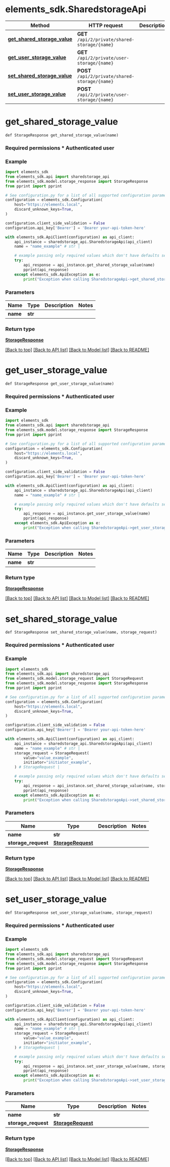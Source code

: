 # elements_sdk.SharedstorageApi



Method | HTTP request | Description
------------- | ------------- | -------------
[**get_shared_storage_value**](SharedstorageApi.md#get_shared_storage_value) | **GET** `/api/2/private/shared-storage/{name}` | 
[**get_user_storage_value**](SharedstorageApi.md#get_user_storage_value) | **GET** `/api/2/private/user-storage/{name}` | 
[**set_shared_storage_value**](SharedstorageApi.md#set_shared_storage_value) | **POST** `/api/2/private/shared-storage/{name}` | 
[**set_user_storage_value**](SharedstorageApi.md#set_user_storage_value) | **POST** `/api/2/private/user-storage/{name}` | 


# **get_shared_storage_value**
    def StorageResponse get_shared_storage_value(name)



### Required permissions    * Authenticated user 

### Example


```python
import elements_sdk
from elements_sdk.api import sharedstorage_api
from elements_sdk.model.storage_response import StorageResponse
from pprint import pprint

# See configuration.py for a list of all supported configuration parameters.
configuration = elements_sdk.Configuration(
    host="https://elements.local",
    discard_unknown_keys=True,
)

configuration.client_side_validation = False
configuration.api_key['Bearer'] = 'Bearer your-api-token-here'

with elements_sdk.ApiClient(configuration) as api_client:
    api_instance = sharedstorage_api.SharedstorageApi(api_client)
    name = "name_example" # str | 

    # example passing only required values which don't have defaults set
    try:
        api_response = api_instance.get_shared_storage_value(name)
        pprint(api_response)
    except elements_sdk.ApiException as e:
        print("Exception when calling SharedstorageApi->get_shared_storage_value: %s\n" % e)
```


### Parameters

Name | Type | Description  | Notes
------------- | ------------- | ------------- | -------------
 **name** | **str**|  |

### Return type

[**StorageResponse**](StorageResponse.md)

[[Back to top]](#) [[Back to API list]](../README.md#api-endpoints) [[Back to Model list]](../README.md#models) [[Back to README]](../README.md)

# **get_user_storage_value**
    def StorageResponse get_user_storage_value(name)



### Required permissions    * Authenticated user 

### Example


```python
import elements_sdk
from elements_sdk.api import sharedstorage_api
from elements_sdk.model.storage_response import StorageResponse
from pprint import pprint

# See configuration.py for a list of all supported configuration parameters.
configuration = elements_sdk.Configuration(
    host="https://elements.local",
    discard_unknown_keys=True,
)

configuration.client_side_validation = False
configuration.api_key['Bearer'] = 'Bearer your-api-token-here'

with elements_sdk.ApiClient(configuration) as api_client:
    api_instance = sharedstorage_api.SharedstorageApi(api_client)
    name = "name_example" # str | 

    # example passing only required values which don't have defaults set
    try:
        api_response = api_instance.get_user_storage_value(name)
        pprint(api_response)
    except elements_sdk.ApiException as e:
        print("Exception when calling SharedstorageApi->get_user_storage_value: %s\n" % e)
```


### Parameters

Name | Type | Description  | Notes
------------- | ------------- | ------------- | -------------
 **name** | **str**|  |

### Return type

[**StorageResponse**](StorageResponse.md)

[[Back to top]](#) [[Back to API list]](../README.md#api-endpoints) [[Back to Model list]](../README.md#models) [[Back to README]](../README.md)

# **set_shared_storage_value**
    def StorageResponse set_shared_storage_value(name, storage_request)



### Required permissions    * Authenticated user 

### Example


```python
import elements_sdk
from elements_sdk.api import sharedstorage_api
from elements_sdk.model.storage_request import StorageRequest
from elements_sdk.model.storage_response import StorageResponse
from pprint import pprint

# See configuration.py for a list of all supported configuration parameters.
configuration = elements_sdk.Configuration(
    host="https://elements.local",
    discard_unknown_keys=True,
)

configuration.client_side_validation = False
configuration.api_key['Bearer'] = 'Bearer your-api-token-here'

with elements_sdk.ApiClient(configuration) as api_client:
    api_instance = sharedstorage_api.SharedstorageApi(api_client)
    name = "name_example" # str | 
    storage_request = StorageRequest(
        value="value_example",
        initiator="initiator_example",
    ) # StorageRequest | 

    # example passing only required values which don't have defaults set
    try:
        api_response = api_instance.set_shared_storage_value(name, storage_request)
        pprint(api_response)
    except elements_sdk.ApiException as e:
        print("Exception when calling SharedstorageApi->set_shared_storage_value: %s\n" % e)
```


### Parameters

Name | Type | Description  | Notes
------------- | ------------- | ------------- | -------------
 **name** | **str**|  |
 **storage_request** | [**StorageRequest**](StorageRequest.md)|  |

### Return type

[**StorageResponse**](StorageResponse.md)

[[Back to top]](#) [[Back to API list]](../README.md#api-endpoints) [[Back to Model list]](../README.md#models) [[Back to README]](../README.md)

# **set_user_storage_value**
    def StorageResponse set_user_storage_value(name, storage_request)



### Required permissions    * Authenticated user 

### Example


```python
import elements_sdk
from elements_sdk.api import sharedstorage_api
from elements_sdk.model.storage_request import StorageRequest
from elements_sdk.model.storage_response import StorageResponse
from pprint import pprint

# See configuration.py for a list of all supported configuration parameters.
configuration = elements_sdk.Configuration(
    host="https://elements.local",
    discard_unknown_keys=True,
)

configuration.client_side_validation = False
configuration.api_key['Bearer'] = 'Bearer your-api-token-here'

with elements_sdk.ApiClient(configuration) as api_client:
    api_instance = sharedstorage_api.SharedstorageApi(api_client)
    name = "name_example" # str | 
    storage_request = StorageRequest(
        value="value_example",
        initiator="initiator_example",
    ) # StorageRequest | 

    # example passing only required values which don't have defaults set
    try:
        api_response = api_instance.set_user_storage_value(name, storage_request)
        pprint(api_response)
    except elements_sdk.ApiException as e:
        print("Exception when calling SharedstorageApi->set_user_storage_value: %s\n" % e)
```


### Parameters

Name | Type | Description  | Notes
------------- | ------------- | ------------- | -------------
 **name** | **str**|  |
 **storage_request** | [**StorageRequest**](StorageRequest.md)|  |

### Return type

[**StorageResponse**](StorageResponse.md)

[[Back to top]](#) [[Back to API list]](../README.md#api-endpoints) [[Back to Model list]](../README.md#models) [[Back to README]](../README.md)

